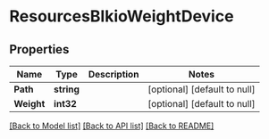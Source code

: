 # ResourcesBlkioWeightDevice

## Properties
Name | Type | Description | Notes
------------ | ------------- | ------------- | -------------
**Path** | **string** |  | [optional] [default to null]
**Weight** | **int32** |  | [optional] [default to null]

[[Back to Model list]](../README.md#documentation-for-models) [[Back to API list]](../README.md#documentation-for-api-endpoints) [[Back to README]](../README.md)


